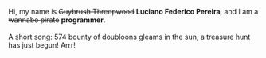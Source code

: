 Hi, my name is ~~Guybrush Threepwood~~ **Luciano Federico Pereira**, and I am a ~~wannabe pirate~~ **programmer**.<br><br>A short song: 574 bounty of doubloons gleams in the sun, a treasure hunt has just begun! Arrr!
